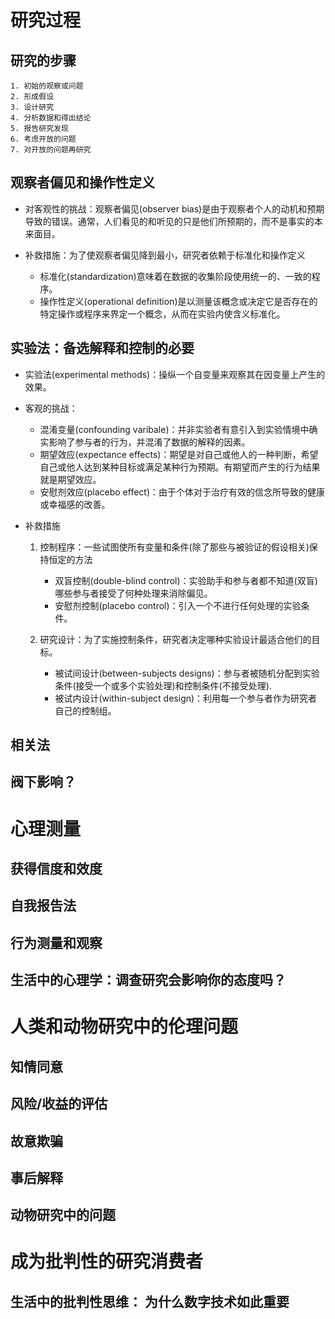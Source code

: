 # 研究过程  
## 研究的步骤  
    1. 初始的观察或问题
    2. 形成假设
    3. 设计研究
    4. 分析数据和得出结论
    5. 报告研究发现
    6. 考虑开放的问题
    7. 对开放的问题再研究 

## 观察者偏见和操作性定义  
  + 对客观性的挑战：观察者偏见(observer bias)是由于观察者个人的动机和预期导致的错误。通常，人们看见的和听见的只是他们所预期的，而不是事实的本来面目。  
  
  + 补救措施：为了使观察者偏见降到最小，研究者依赖于标准化和操作定义  
    + 标准化(standardization)意味着在数据的收集阶段使用统一的、一致的程序。
    + 操作性定义(operational definition)是以测量该概念或决定它是否存在的特定操作或程序来界定一个概念，从而在实验内使含义标准化。  
  
## 实验法：备选解释和控制的必要  
  + 实验法(experimental methods)：操纵一个自变量来观察其在因变量上产生的效果。
  
  + 客观的挑战：  
    + 混淆变量(confounding varibale)：并非实验者有意引入到实验情境中确实影响了参与者的行为，并混淆了数据的解释的因素。
    + 期望效应(expectance effects)：期望是对自己或他人的一种判断，希望自己或他人达到某种目标或满足某种行为预期。有期望而产生的行为结果就是期望效应。
    + 安慰剂效应(placebo effect)：由于个体对于治疗有效的信念所导致的健康或幸福感的改善。
  
  + 补救措施
    1. 控制程序：一些试图使所有变量和条件(除了那些与被验证的假设相关)保持恒定的方法  
       + 双盲控制(double-blind control)：实验助手和参与者都不知道(双盲)哪些参与者接受了何种处理来消除偏见。
       + 安慰剂控制(placebo control)：引入一个不进行任何处理的实验条件。  

    2. 研究设计：为了实施控制条件，研究者决定哪种实验设计最适合他们的目标。  
       + 被试间设计(between-subjects designs)：参与者被随机分配到实验条件(接受一个或多个实验处理)和控制条件(不接受处理).
       + 被试内设计(within-subject design)：利用每一个参与者作为研究者自己的控制组。
    
## 相关法
## 阀下影响？  

# 心理测量  
## 获得信度和效度
## 自我报告法
## 行为测量和观察
## 生活中的心理学：调查研究会影响你的态度吗？

# 人类和动物研究中的伦理问题  
## 知情同意
## 风险/收益的评估
## 故意欺骗
## 事后解释
## 动物研究中的问题  

# 成为批判性的研究消费者  
## 生活中的批判性思维： 为什么数字技术如此重要